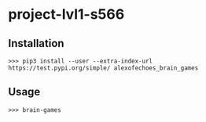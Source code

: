 # project-lvl1-s566

## Installation
```>>> pip3 install --user --extra-index-url https://test.pypi.org/simple/ alexofechoes_brain_games```

## Usage
```>>> brain-games```
